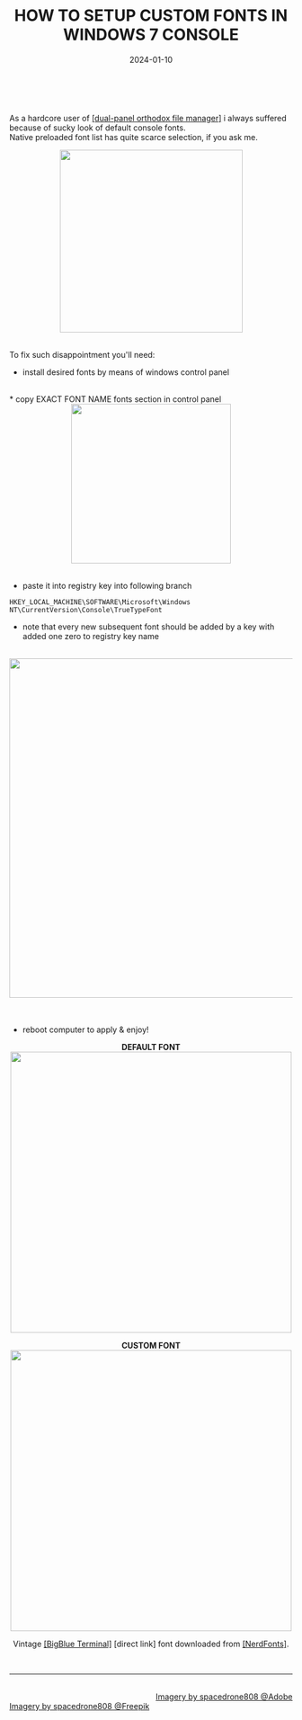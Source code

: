 ﻿---
title: HOW TO SETUP CUSTOM FONTS IN WINDOWS 7 CONSOLE 
date: 2024-01-10
thumbnail: "img/gallery/2021.jpg"
categories:	
- "Software"
- "FAQ"
- "Vintage"
- "Windows 7"
tags:

- "Console"
- "Fonts"
- "Far"

weight: 1
---

<br>

As a hardcore user of [[dual-panel orthodox file manager]](https://farmanger.com) i always suffered because of sucky look of default console fonts.
<br>
Native preloaded font list has quite scarce selection, if you ask me.
<br>

<div align="center">

<img src="/img/console-fonts/far-fonts.png" width="325">  

</div>

<br>

To fix such disappointment you'll need:

* install desired fonts by means of windows control panel
<br>  
* copy EXACT FONT NAME fonts section in control panel
<br>

<div align="center">

<img src="/img/console-fonts/fonts-cp.png" width="284">  

</div>

<br>

* paste it into registry key into following branch

``` 
HKEY_LOCAL_MACHINE\SOFTWARE\Microsoft\Windows NT\CurrentVersion\Console\TrueTypeFont
```
* note that every new subsequent font should be added by a key with added one zero to registry key name
<br>

<div align="center">

<img src="/img/console-fonts/fonts-registry.png" width="604">

</div>

<br>
<br>

* reboot computer to apply & enjoy!

<div align="center">

**DEFAULT FONT**
<br>
<img src="/img/console-fonts/far-default.png" width="500">  

**CUSTOM FONT**
<br>
<img src="/img/console-fonts/far-custom.png" width="500">  



Vintage [[BigBlue Terminal]](https://github.com/ryanoasis/nerd-fonts/releases/download/v3.1.1/BigBlueTerminal.zip) [direct link] font downloaded from [[NerdFonts]](https://www.nerdfonts.com/font-downloads).

</div>


<br>

<hr>

<div class="demo_line_two_stock_links">

<p style="text-align:right; margin-bottom: 0;">
<br>
<a href="https://stock.adobe.com/contributor/204789995/spacedrone808" target="_blank">Imagery by spacedrone808 @Adobe </a></p>
<a href="https://www.freepik.com/author/spacedrone808" target="_blank">Imagery by spacedrone808 @Freepik </a></p>

</div>